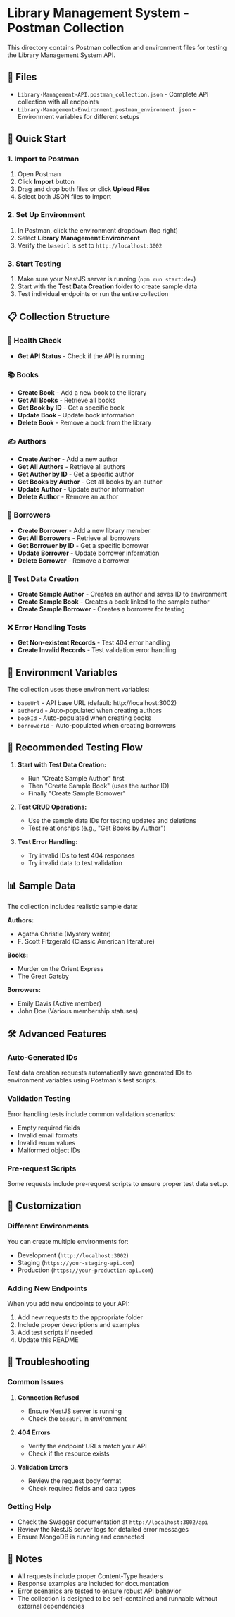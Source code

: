 # Library Management System - Postman Collection

This directory contains Postman collection and environment files for testing the Library Management System API.

## 📁 Files

- `Library-Management-API.postman_collection.json` - Complete API collection with all endpoints
- `Library-Management-Environment.postman_environment.json` - Environment variables for different setups

## 🚀 Quick Start

### 1. Import to Postman

1. Open Postman
2. Click **Import** button
3. Drag and drop both files or click **Upload Files**
4. Select both JSON files to import

### 2. Set Up Environment

1. In Postman, click the environment dropdown (top right)
2. Select **Library Management Environment**
3. Verify the `baseUrl` is set to `http://localhost:3002`

### 3. Start Testing

1. Make sure your NestJS server is running (`npm run start:dev`)
2. Start with the **Test Data Creation** folder to create sample data
3. Test individual endpoints or run the entire collection

## 📋 Collection Structure

### 🏥 Health Check
- **Get API Status** - Check if the API is running

### 📚 Books
- **Create Book** - Add a new book to the library
- **Get All Books** - Retrieve all books
- **Get Book by ID** - Get a specific book
- **Update Book** - Update book information
- **Delete Book** - Remove a book from the library

### ✍️ Authors
- **Create Author** - Add a new author
- **Get All Authors** - Retrieve all authors
- **Get Author by ID** - Get a specific author
- **Get Books by Author** - Get all books by an author
- **Update Author** - Update author information
- **Delete Author** - Remove an author

### 👥 Borrowers
- **Create Borrower** - Add a new library member
- **Get All Borrowers** - Retrieve all borrowers
- **Get Borrower by ID** - Get a specific borrower
- **Update Borrower** - Update borrower information
- **Delete Borrower** - Remove a borrower

### 🧪 Test Data Creation
- **Create Sample Author** - Creates an author and saves ID to environment
- **Create Sample Book** - Creates a book linked to the sample author
- **Create Sample Borrower** - Creates a borrower for testing

### ❌ Error Handling Tests
- **Get Non-existent Records** - Test 404 error handling
- **Create Invalid Records** - Test validation error handling

## 🔄 Environment Variables

The collection uses these environment variables:

- `baseUrl` - API base URL (default: http://localhost:3002)
- `authorId` - Auto-populated when creating authors
- `bookId` - Auto-populated when creating books  
- `borrowerId` - Auto-populated when creating borrowers

## 🎯 Recommended Testing Flow

1. **Start with Test Data Creation:**
   - Run "Create Sample Author" first
   - Then "Create Sample Book" (uses the author ID)
   - Finally "Create Sample Borrower"

2. **Test CRUD Operations:**
   - Use the sample data IDs for testing updates and deletions
   - Test relationships (e.g., "Get Books by Author")

3. **Test Error Handling:**
   - Try invalid IDs to test 404 responses
   - Try invalid data to test validation

## 📊 Sample Data

The collection includes realistic sample data:

**Authors:**
- Agatha Christie (Mystery writer)
- F. Scott Fitzgerald (Classic American literature)

**Books:**
- Murder on the Orient Express
- The Great Gatsby

**Borrowers:**
- Emily Davis (Active member)
- John Doe (Various membership statuses)

## 🛠️ Advanced Features

### Auto-Generated IDs
Test data creation requests automatically save generated IDs to environment variables using Postman's test scripts.

### Validation Testing
Error handling tests include common validation scenarios:
- Empty required fields
- Invalid email formats
- Invalid enum values
- Malformed object IDs

### Pre-request Scripts
Some requests include pre-request scripts to ensure proper test data setup.

## 🔧 Customization

### Different Environments
You can create multiple environments for:
- Development (`http://localhost:3002`)
- Staging (`https://your-staging-api.com`)
- Production (`https://your-production-api.com`)

### Adding New Endpoints
When you add new endpoints to your API:
1. Add new requests to the appropriate folder
2. Include proper descriptions and examples
3. Add test scripts if needed
4. Update this README

## 🐛 Troubleshooting

### Common Issues

1. **Connection Refused**
   - Ensure NestJS server is running
   - Check the `baseUrl` in environment

2. **404 Errors**
   - Verify the endpoint URLs match your API
   - Check if the resource exists

3. **Validation Errors**
   - Review the request body format
   - Check required fields and data types

### Getting Help
- Check the Swagger documentation at `http://localhost:3002/api`
- Review the NestJS server logs for detailed error messages
- Ensure MongoDB is running and connected

## 📝 Notes

- All requests include proper Content-Type headers
- Response examples are included for documentation
- Error scenarios are tested to ensure robust API behavior
- The collection is designed to be self-contained and runnable without external dependencies
